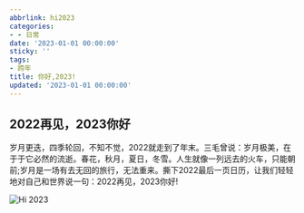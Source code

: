 ```yaml
---
abbrlink: hi2023
categories:
- - 日常
date: '2023-01-01 00:00:00'
sticky: ''
tags:
- 跨年
title: 你好,2023!
updated: '2023-01-01 00:00:00'
---
```

## 2022再见，2023你好

岁月更迭，四季轮回，不知不觉，2022就走到了年末。三毛曾说：岁月极美，在于于它必然的流逝。春花，秋月，夏日，冬雪。人生就像一列远去的火车，只能朝前;岁月是一场有去无回的旅行，无法重来。撕下2022最后一页日历，让我们轻轻地对自己和世界说一句：2022再见，2023你好!

![Hi 2023](https://s2.loli.net/2023/03/25/SlE5ToH1zNpXiuv.png "Hi2023")

<!-- more -->
